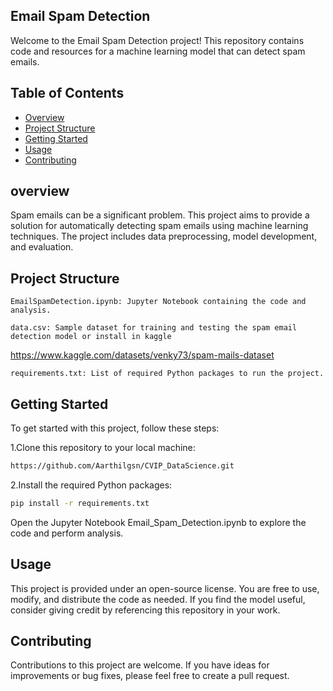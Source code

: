 ## Email Spam Detection

Welcome to the Email Spam Detection project! 
This repository contains code and resources for a machine learning model that can detect spam emails.

## Table of Contents

- [Overview](#Overview)
- [Project Structure](#ProjectStructure)
- [Getting Started](#GettingStarted)
- [Usage](#Usage)
- [Contributing](#Contributing)

## overview

Spam emails can be a significant problem. This project aims to provide a solution for automatically detecting spam emails using machine learning techniques. 
The project includes data preprocessing, model development, and evaluation.

## Project Structure

```
EmailSpamDetection.ipynb: Jupyter Notebook containing the code and analysis.
```

```
data.csv: Sample dataset for training and testing the spam email detection model or install in kaggle
```

https://www.kaggle.com/datasets/venky73/spam-mails-dataset

```
requirements.txt: List of required Python packages to run the project.
```

## Getting Started

To get started with this project, follow these steps:

1.Clone this repository to your local machine:

```bash
https://github.com/Aarthilgsn/CVIP_DataScience.git
```

2.Install the required Python packages:

```bash
pip install -r requirements.txt
```

Open the Jupyter Notebook Email_Spam_Detection.ipynb to explore the code and perform analysis.

## Usage

This project is provided under an open-source license. You are free to use, modify, and distribute the code as needed. If you find the model useful, consider giving credit by referencing this repository in your work.

## Contributing

Contributions to this project are welcome. If you have ideas for improvements or bug fixes, please feel free to create a pull request.



